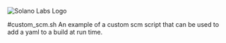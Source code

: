 ![Solano Labs Logo](https://www.solanolabs.com/assets/solano-labs-1cfeb8f4276fc9294349039f602d5923.png)

#custom_scm.sh
An example of a custom scm script that can be used to add a yaml to a build at run time.
